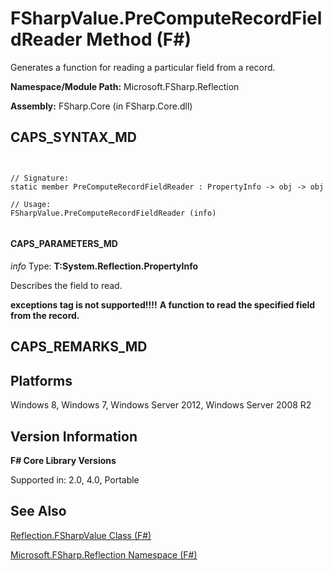 # FSharpValue.PreComputeRecordFieldReader Method (F#)

Generates a function for reading a particular field from a record.

**Namespace/Module Path:** Microsoft.FSharp.Reflection

**Assembly:** FSharp.Core (in FSharp.Core.dll)


## CAPS_SYNTAX_MD



```


// Signature:
static member PreComputeRecordFieldReader : PropertyInfo -> obj -> obj

// Usage:
FSharpValue.PreComputeRecordFieldReader (info)


```



#### CAPS_PARAMETERS_MD
*info*
Type: **T:System.Reflection.PropertyInfo**


Describes the field to read.



**exceptions tag is not supported!!!!**
**A function to read the specified field from the record.**
## CAPS_REMARKS_MD

## Platforms
Windows 8, Windows 7, Windows Server 2012, Windows Server 2008 R2


## Version Information
**F# Core Library Versions**

Supported in: 2.0, 4.0, Portable




## See Also
[Reflection.FSharpValue Class &#40;F&#35;&#41;](Reflection.FSharpValue+Class+%28F%23%29.md)

[Microsoft.FSharp.Reflection Namespace &#40;F&#35;&#41;](Microsoft.FSharp.Reflection+Namespace+%28F%23%29.md)

